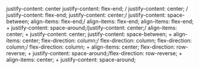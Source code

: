 justify-content: center
justify-content: flex-end; / justify-content: center; / justify-content: flex-end;
justify-content: center;/ justify-content: space-between;
align-items: flex-end;/ align-items: flex-end;
align-items: flex-end; + justify-content: space-around;/justify-content: center;/ align-items: center; + justify-content: center;
justify-content: space-between; + align-items: center;
flex-direction: column;/ flex-direction: column;
flex-direction: column;/ flex-direction: column; + align-items: center;
flex-direction: row-reverse; + justify-content: space-around;/flex-direction: row-reverse; + align-items: center; + justify-content: space-around;